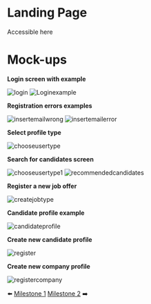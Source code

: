 # Landing Page

Accessible here

# Mock-ups
**Login screen with example**

<img src="/connect.github.io/images/Log in.png" alt="login" title="Log in">
<img src="/connect.github.io/images/Log in + input example.png" alt="Loginexample" >

**Registration errors examples**

<img src="/connect.github.io/images/Insert email address - wrong format.png" alt="insertemailwrong" >
<img src="/connect.github.io/images/Insert email address - no user found.png" alt="insertemailerror" >

**Select profile type**

<img src="/connect.github.io/images/Choose user type.png" alt="chooseusertype" >

**Search for candidates screen**

<img src="/connect.github.io/images/Choose user type-1.png" alt="chooseusertype1" >
<img src="/connect.github.io/images/Recommended candidates.png" alt="recommendedcandidates" >

**Register a new job offer**

<img src="/connect.github.io/images/Create job type.png" alt="createjobtype" >

**Candidate profile example**

<img src="/connect.github.io/images/Candidate profile.png" alt="candidateprofile" >

**Create new candidate profile**

<img src="/connect.github.io/images/Register.png" alt="register" >

**Create new company profile**

<img src="/connect.github.io/images/Register company.png" alt="registercompany" >


:arrow_left: [Milestone 1](milestone1.md)       [Milestone 2](milestone2.md) :arrow_right:
